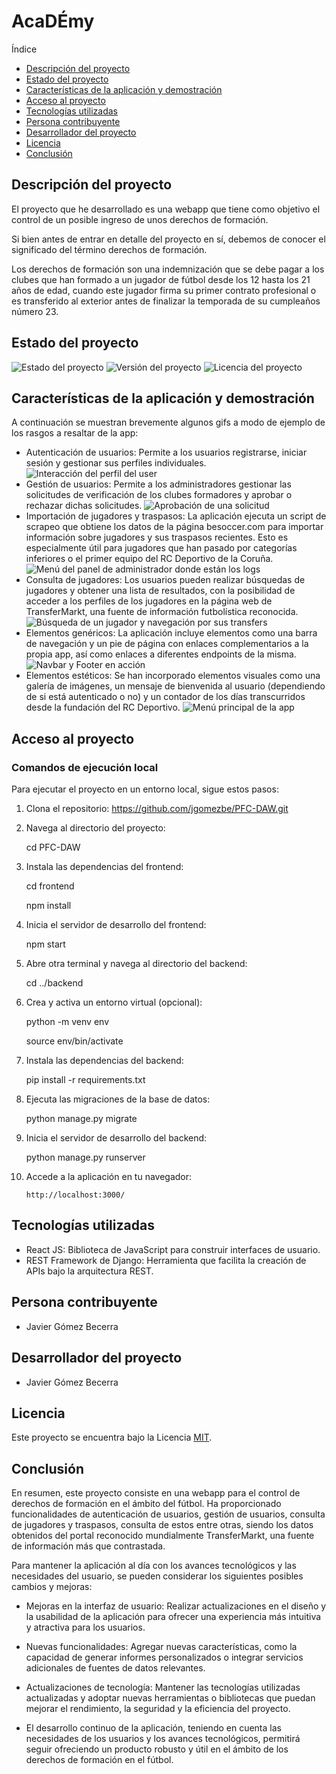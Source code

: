 <h1> AcaDÉmy </h1>

Índice

- [Descripción del proyecto](#descripción-del-proyecto)
- [Estado del proyecto](#estado-del-proyecto)
- [Características de la aplicación y demostración](#características-de-la-aplicación-y-demostración)
- [Acceso al proyecto](#acceso-al-proyecto)
- [Tecnologías utilizadas](#tecnologías-utilizadas)
- [Persona contribuyente](#persona-contribuyente)
- [Desarrollador del proyecto](#desarrollador-del-proyecto)
- [Licencia](#licencia)
- [Conclusión](#conclusión)
## Descripción del proyecto
El proyecto que he desarrollado es una webapp que tiene como objetivo el control de un posible ingreso de unos derechos de formación.

Si bien antes de entrar en detalle del proyecto en sí, debemos de conocer el significado del término derechos de formación.

Los derechos de formación son una indemnización que se debe pagar a los clubes que han formado a un jugador de fútbol desde los 12 hasta los 21 años de edad, cuando este jugador firma su primer contrato profesional o es transferido al exterior antes de finalizar la temporada de su cumpleaños número 23.

## Estado del proyecto
![Estado del proyecto](https://img.shields.io/badge/Estado-Finalizado-brightgreen)
![Versión del proyecto](https://img.shields.io/badge/Versión-1.0-orange)
![Licencia del proyecto](https://img.shields.io/badge/Licencia-MIT-blue)

## Características de la aplicación y demostración
A continuación se muestran brevemente algunos gifs a modo de ejemplo de los rasgos a resaltar de la app:
- Autenticación de usuarios: Permite a los usuarios registrarse, iniciar sesión y gestionar sus perfiles individuales.
![Interacción del perfil del user](readmesrc\perfil.gif)
- Gestión de usuarios: Permite a los administradores gestionar las solicitudes de verificación de los clubes formadores y aprobar o rechazar dichas solicitudes.
![Aprobación de una solicitud](readmesrc\aprobar.gif)
- Importación de jugadores y traspasos: La aplicación ejecuta un script de scrapeo que obtiene los datos de la página besoccer.com para importar información sobre jugadores y sus traspasos recientes. Esto es especialmente útil para jugadores que han pasado por categorías inferiores o el primer equipo del RC Deportivo de la Coruña.
![Menú del panel de administrador donde están los logs](readmesrc\logs.gif)
- Consulta de jugadores: Los usuarios pueden realizar búsquedas de jugadores y obtener una lista de resultados, con la posibilidad de acceder a los perfiles de los jugadores en la página web de TransferMarkt, una fuente de información futbolística reconocida.
![Búsqueda de un jugador y navegación por sus transfers](readmesrc\buscar.gif)
- Elementos genéricos: La aplicación incluye elementos como una barra de navegación y un pie de página con enlaces complementarios a la propia app, así como enlaces a diferentes endpoints de la misma.
![Navbar y Footer en acción](readmesrc\menus.gif)
- Elementos estéticos: Se han incorporado elementos visuales como una galería de imágenes, un mensaje de bienvenida al usuario (dependiendo de si está autenticado o no) y un contador de los días transcurridos desde la fundación del RC Deportivo.
![Menú principal de la app](readmesrc\index.gif)
## Acceso al proyecto
### Comandos de ejecución local

Para ejecutar el proyecto en un entorno local, sigue estos pasos:

1. Clona el repositorio:
    https://github.com/jgomezbe/PFC-DAW.git
2. Navega al directorio del proyecto:

    cd PFC-DAW
3. Instala las dependencias del frontend:

    cd frontend

    npm install


4. Inicia el servidor de desarrollo del frontend:

    npm start

5. Abre otra terminal y navega al directorio del backend:

    cd ../backend
6. Crea y activa un entorno virtual (opcional):

    python -m venv env

    source env/bin/activate
7. Instala las dependencias del backend:

    pip install -r requirements.txt

8. Ejecuta las migraciones de la base de datos:

    python manage.py migrate

9. Inicia el servidor de desarrollo del backend:

    python manage.py runserver
10. Accede a la aplicación en tu navegador:
    ```
    http://localhost:3000/
    ```

## Tecnologías utilizadas
- React JS: Biblioteca de JavaScript para construir interfaces de usuario.
- REST Framework de Django: Herramienta que facilita la creación de APIs bajo la arquitectura REST.

## Persona contribuyente
- Javier Gómez Becerra
## Desarrollador del proyecto

- Javier Gómez Becerra
## Licencia
Este proyecto se encuentra bajo la Licencia [MIT](LICENSE).
## Conclusión

En resumen, este proyecto consiste en una webapp para el control de derechos de formación en el ámbito del fútbol. Ha proporcionado funcionalidades de autenticación de usuarios, gestión de usuarios, consulta de jugadores y traspasos, consulta de estos entre otras, siendo los datos obtenidos del portal reconocido mundialmente TransferMarkt, una fuente de información más que contrastada. 

Para mantener la aplicación al día con los avances tecnológicos y las necesidades del usuario, se pueden considerar los siguientes posibles cambios y mejoras:

- Mejoras en la interfaz de usuario: Realizar actualizaciones en el diseño y la usabilidad de la aplicación para ofrecer una experiencia más intuitiva y atractiva para los usuarios.

- Nuevas funcionalidades: Agregar nuevas características, como la capacidad de generar informes personalizados o integrar servicios adicionales de fuentes de datos relevantes.

- Actualizaciones de tecnología: Mantener las tecnologías utilizadas actualizadas y adoptar nuevas herramientas o bibliotecas que puedan mejorar el rendimiento, la seguridad y la eficiencia del proyecto.

- El desarrollo continuo de la aplicación, teniendo en cuenta las necesidades de los usuarios y los avances tecnológicos, permitirá seguir ofreciendo un producto robusto y útil en el ámbito de los derechos de formación en el fútbol.

